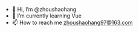 - 👋 Hi, I’m @zhoushaohang
- 🌱 I’m currently learning Vue
- 📫 How to reach me zhoushaohang97@163.com

<!---
zhoushaohang/zhoushaohang is a ✨ special ✨ repository because its `README.md` (this file) appears on your GitHub profile.
You can click the Preview link to take a look at your changes.
--->
